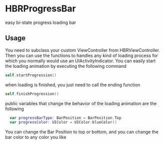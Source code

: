 HBRProgressBar
==============

easy bi-state progress loading bar

## Usage

You need to subclass your custom ViewController from HBRViewController. Then you can use the functions to handles any kind of loading process for which you normally would use an UIActivityIndicator. You can easily start the loading animation by executing the following command

```swift
self.startProgression()
```

when loading is finished, you just need to call the ending function

```swift
self.finishProgression()
```

public variables that change the behavior of the loading animation are the following

```swift
  var progressBarType: BarPosition = BarPosition.Top
  var progressColor: UIColor = UIColor.blueColor()
```

You can change the Bar Position to top or bottom, and you can change the bar color to any color you like